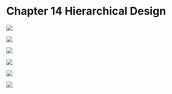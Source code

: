 # Chapter 14 Hierarchical Design

![](/pdf2img/logic/guide/c14/c14_page-0001.jpg)

![](/pdf2img/logic/guide/c14/c14_page-0002.jpg)

![](/pdf2img/logic/guide/c14/c14_page-0003.jpg)

![](/pdf2img/logic/guide/c14/c14_page-0004.jpg)

![](/pdf2img/logic/guide/c14/c14_page-0005.jpg)

![](/pdf2img/logic/guide/c14/c14_page-0006.jpg)
